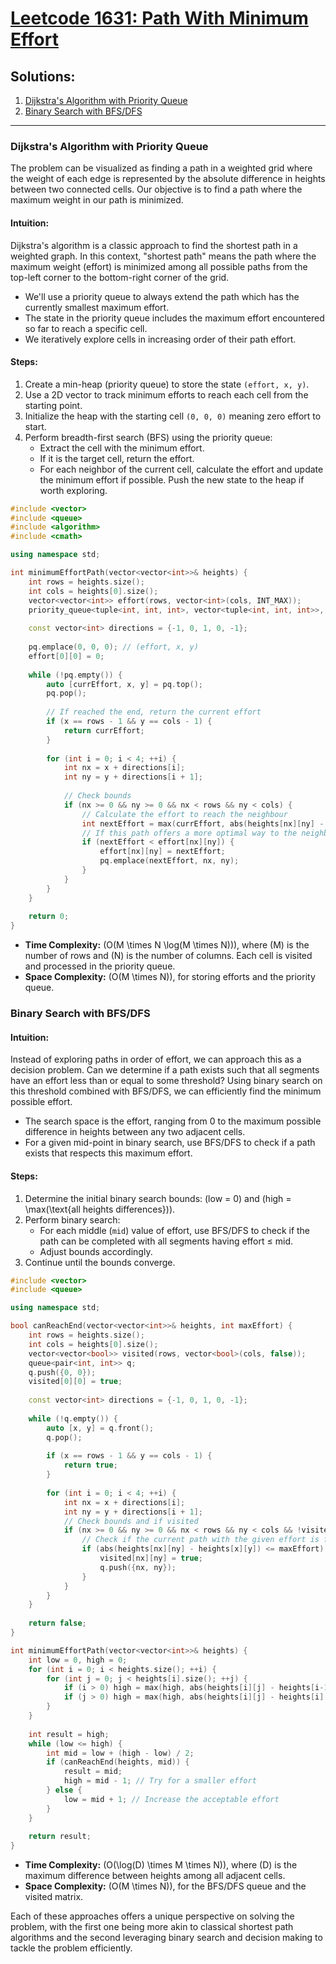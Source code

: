 # [Leetcode 1631: Path With Minimum Effort](https://leetcode.com/problems/path-with-minimum-effort/)

## Solutions:
1. [Dijkstra's Algorithm with Priority Queue](#dijkstras-algorithm-with-priority-queue)
2. [Binary Search with BFS/DFS](#binary-search-with-bfsdfs)

---

### Dijkstra's Algorithm with Priority Queue

The problem can be visualized as finding a path in a weighted grid where the weight of each edge is represented by the absolute difference in heights between two connected cells. Our objective is to find a path where the maximum weight in our path is minimized.

#### Intuition:
Dijkstra's algorithm is a classic approach to find the shortest path in a weighted graph. In this context, "shortest path" means the path where the maximum weight (effort) is minimized among all possible paths from the top-left corner to the bottom-right corner of the grid.

- We'll use a priority queue to always extend the path which has the currently smallest maximum effort.
- The state in the priority queue includes the maximum effort encountered so far to reach a specific cell.
- We iteratively explore cells in increasing order of their path effort.

#### Steps:
1. Create a min-heap (priority queue) to store the state `(effort, x, y)`.
2. Use a 2D vector to track minimum efforts to reach each cell from the starting point.
3. Initialize the heap with the starting cell `(0, 0, 0)` meaning zero effort to start.
4. Perform breadth-first search (BFS) using the priority queue:
   - Extract the cell with the minimum effort.
   - If it is the target cell, return the effort.
   - For each neighbor of the current cell, calculate the effort and update the minimum effort if possible. Push the new state to the heap if worth exploring.

```cpp
#include <vector>
#include <queue>
#include <algorithm>
#include <cmath>

using namespace std;

int minimumEffortPath(vector<vector<int>>& heights) {
    int rows = heights.size();
    int cols = heights[0].size();
    vector<vector<int>> effort(rows, vector<int>(cols, INT_MAX));
    priority_queue<tuple<int, int, int>, vector<tuple<int, int, int>>, greater<>> pq;
    
    const vector<int> directions = {-1, 0, 1, 0, -1};
    
    pq.emplace(0, 0, 0); // (effort, x, y)
    effort[0][0] = 0;
    
    while (!pq.empty()) {
        auto [currEffort, x, y] = pq.top();
        pq.pop();
        
        // If reached the end, return the current effort
        if (x == rows - 1 && y == cols - 1) {
            return currEffort;
        }
        
        for (int i = 0; i < 4; ++i) {
            int nx = x + directions[i];
            int ny = y + directions[i + 1];
            
            // Check bounds
            if (nx >= 0 && ny >= 0 && nx < rows && ny < cols) {
                // Calculate the effort to reach the neighbour
                int nextEffort = max(currEffort, abs(heights[nx][ny] - heights[x][y]));
                // If this path offers a more optimal way to the neighbour
                if (nextEffort < effort[nx][ny]) {
                    effort[nx][ny] = nextEffort;
                    pq.emplace(nextEffort, nx, ny);
                }
            }
        }
    }
    
    return 0;
}
```
- **Time Complexity:** \(O(M \times N \log(M \times N))\), where \(M\) is the number of rows and \(N\) is the number of columns. Each cell is visited and processed in the priority queue.
- **Space Complexity:** \(O(M \times N)\), for storing efforts and the priority queue.

### Binary Search with BFS/DFS

#### Intuition:
Instead of exploring paths in order of effort, we can approach this as a decision problem. Can we determine if a path exists such that all segments have an effort less than or equal to some threshold? Using binary search on this threshold combined with BFS/DFS, we can efficiently find the minimum possible effort.

- The search space is the effort, ranging from 0 to the maximum possible difference in heights between any two adjacent cells.
- For a given mid-point in binary search, use BFS/DFS to check if a path exists that respects this maximum effort.

#### Steps:
1. Determine the initial binary search bounds: \(low = 0\) and \(high = \max(\text{all heights differences})\).
2. Perform binary search:
   - For each middle (`mid`) value of effort, use BFS/DFS to check if the path can be completed with all segments having effort ≤ mid.
   - Adjust bounds accordingly.
3. Continue until the bounds converge.

```cpp
#include <vector>
#include <queue>

using namespace std;

bool canReachEnd(vector<vector<int>>& heights, int maxEffort) {
    int rows = heights.size();
    int cols = heights[0].size();
    vector<vector<bool>> visited(rows, vector<bool>(cols, false));
    queue<pair<int, int>> q;
    q.push({0, 0});
    visited[0][0] = true;
    
    const vector<int> directions = {-1, 0, 1, 0, -1};
    
    while (!q.empty()) {
        auto [x, y] = q.front();
        q.pop();
        
        if (x == rows - 1 && y == cols - 1) {
            return true;
        }
        
        for (int i = 0; i < 4; ++i) {
            int nx = x + directions[i];
            int ny = y + directions[i + 1];
            // Check bounds and if visited
            if (nx >= 0 && ny >= 0 && nx < rows && ny < cols && !visited[nx][ny]) {
                // Check if the current path with the given effort is feasible
                if (abs(heights[nx][ny] - heights[x][y]) <= maxEffort) {
                    visited[nx][ny] = true;
                    q.push({nx, ny});
                }
            }
        }
    }
    
    return false;
}

int minimumEffortPath(vector<vector<int>>& heights) {
    int low = 0, high = 0;
    for (int i = 0; i < heights.size(); ++i) {
        for (int j = 0; j < heights[i].size(); ++j) {
            if (i > 0) high = max(high, abs(heights[i][j] - heights[i-1][j]));
            if (j > 0) high = max(high, abs(heights[i][j] - heights[i][j-1]));
        }
    }
    
    int result = high;
    while (low <= high) {
        int mid = low + (high - low) / 2;
        if (canReachEnd(heights, mid)) {
            result = mid;
            high = mid - 1; // Try for a smaller effort
        } else {
            low = mid + 1; // Increase the acceptable effort
        }
    }
    
    return result;
}
```
- **Time Complexity:** \(O(\log(D) \times M \times N)\), where \(D\) is the maximum difference between heights among all adjacent cells.
- **Space Complexity:** \(O(M \times N)\), for the BFS/DFS queue and the visited matrix. 

Each of these approaches offers a unique perspective on solving the problem, with the first one being more akin to classical shortest path algorithms and the second leveraging binary search and decision making to tackle the problem efficiently.

